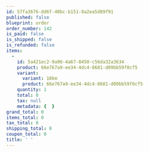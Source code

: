 ```yaml
---
id: 57fa3676-dd6f-40bc-b151-8a2ea5d89f91
published: false
blueprint: order
order_number: 142
is_paid: false
is_shipped: false
is_refunded: false
items:
  -
    id: 5a421ec2-9a96-4a67-8450-c56da32a3634
    product: 66e767a9-ee34-4dc4-8681-d09bb59f0cf5
    variant:
      variant: 10km
      product: 66e767a9-ee34-4dc4-8681-d09bb59f0cf5
    quantity: 1
    total: 0
    tax: null
    metadata: {  }
grand_total: 0
items_total: 0
tax_total: 0
shipping_total: 0
coupon_total: 0
title: ' '
---
```

